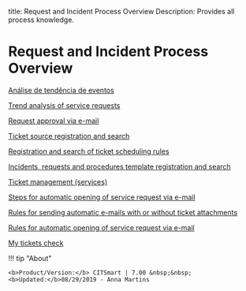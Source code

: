 title: Request and Incident Process Overview
Description: Provides all process knowledge. 
# Request and Incident Process Overview

[Análise de tendência de eventos](/en-us/citsmart-platform-7/processes/tickets/event-trends.html)

[Trend analysis of service requests](/en-us/citsmart-platform-7/processes/tickets/service-request-trends.html)

[Request approval via e-mail](/en-us/citsmart-platform-7/processes/tickets/approve-request.html)

[Ticket source registration and search](/en-us/citsmart-platform-7/processes/tickets/register-ticket-source.html)

[Registration and search of ticket scheduling rules](/en-us/citsmart-platform-7/processes/tickets/escalation-rule.html)

[Incidents, requests and procedures template registration and search](/en-us/citsmart-platform-7/processes/tickets/template-incident.html)

[Ticket management (services)](/en-us/citsmart-platform-7/processes/tickets/ticket-management.html)

[Steps for automatic opening of service request via e-mail](/en-us/citsmart-platform-7/processes/tickets/open-ticket-email.html)

[Rules for sending automatic e-mails with or without ticket attachments](/en-us/citsmart-platform-7/processes/tickets/rules-emails.html)

[Rules for automatic opening of service request via e-mail](/en-us/citsmart-platform-7/processes/tickets/rules-open-ticket.html)

[My tickets check](/en-us/citsmart-platform-7/processes/tickets/verify-my-tickets.html)

!!! tip "About"

    <b>Product/Version:</b> CITSmart | 7.00 &nbsp;&nbsp;
    <b>Updated:</b>08/29/2019 - Anna Martins
